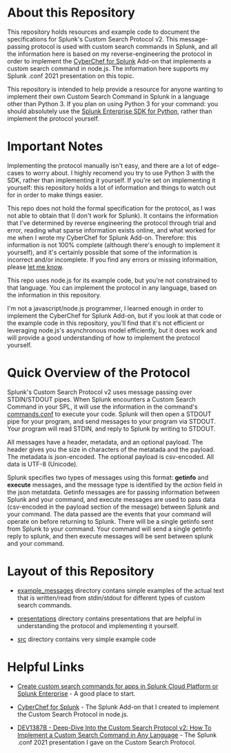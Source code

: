 # About this Repository
This repository holds resources and example code to document the specifications for Splunk's Custom Search Protocol v2. This message-passing protocol is used with custom search commands in Splunk, and all the information here is based on my reverse-engineering the protocol in order to implement the [CyberChef for Splunk](https://splunkbase.splunk.com/app/5348/) Add-on that implements a custom search command in node.js.  The information here supports my Splunk .conf 2021 presentation on this topic.

This repository is intended to help provide a resource for anyone wanting to implement their own Custom Search Command in Splunk in a language other than Python 3.  If you plan on using Python 3 for your command: you should absolutely use the [Splunk Enterprise SDK for Python](https://github.com/splunk/splunk-sdk-python), rather than implement the protocol yourself.

# Important Notes
Implementing the protocol manually isn't easy, and there are a lot of edge-cases to worry about. I highly recomend you try to use Python 3 with the SDK, rather than implementing it yourself.  If you're set on implementing it yourself: this repository holds a lot of information and things to watch out for in order to make things easier.

This repo does not hold the formal specification for the protocol, as I was not able to obtain that (I don't work for Splunk).  It contains the information that I've determined by reverse engineering the protocol through trial and error,  reading what sparse information exists online, and what worked for me when I wrote my CyberChef for Splunk Add-on.  Therefore: this information is not 100% complete (although there's enough to implement it yourself), and it's certainly possible that some of the information is incorrect and/or incomplete. If you find any errors or missing informaition, please [let me know](mailto:noah@sublimerobots.com?subject=Custom%20Search%20Protocol).

This repo uses node.js for its example code, but you're not constrained to that language. You can implement the protocol in any language, based on the information in this repository.

I'm not a javascript/node.js programmer, I learned enough in order to implement the CyberChef for Splunk Add-on, but if you look at that code or the example code in this repository, you'll find that it's not efficient or leveraging node.js's asynchronous model efficiently, but it does work and will provide a good understanding of how to implement the protocol yourself.

# Quick Overview of the Protocol
Splunk's Custom Search Protocol v2 uses message passing over STDIN/STDOUT pipes. When Splunk encounters a Custom Search Command in your SPL, it will use the information in the command's [commands.conf](https://docs.splunk.com/Documentation/Splunk/8.2.1/Admin/Commandsconf) to execute your code.  Splunk will then open a STDOUT pipe for your program, and send messages to your program via STDOUT. Your program will read STDIN, and reply to Splunk by writing to STDOUT.

All messages have a header, metadata, and an optional payload. The header gives you the size in characters of the metatada and the payload. The metadata is json-encoded. The optional payload is csv-encoded.  All data is UTF-8 (Unicode).  

Splunk specifies two types of messages using this format: **getinfo** and **execute** messages, and the message type is identified by the *action* field in the json metatdata.  Getinfo messages are for passing information between Splunk and your command, and execute messages are used to pass data (csv-encoded in the payload section of the message) between Splunk and your command. The data passed are the events that your command will operate on before returning to Splunk.  There will be a single getinfo sent from Splunk to your command. Your command will send a single getinfo reply to splunk, and then execute messages will be sent between splunk and your command.

# Layout of this Repository
* [example_messages](./example_messages) directory contans simple examples of the actual text that is written/read from stdin/stdout for different types of custom search commands.

* [presentations](./presentations) directory contains presentations that are helpful in understanding the protocol and implementing it yourself.

* [src](./src) directory contains very simple example code 

# Helpful Links
* [Create custom search commands for apps in Splunk Cloud Platform or Splunk Enterprise](https://dev.splunk.com/enterprise/docs/devtools/customsearchcommands/) - A good place to start.

* [CyberChef for Splunk](https://splunkbase.splunk.com/app/5348/) - The Splunk Add-on that I created to implement the Custom Search Protocol in node.js.

* [
DEV1387B - Deep-Dive Into the Custom Search Protocol v2: How To Implement a Custom Search Command in Any Language](https://conf.splunk.com/learn/session-catalog.html?search=%22Custom%20Search%20Command%22#/) - The Splunk .conf 2021 presentation I gave on the Custom Search Protocol.

